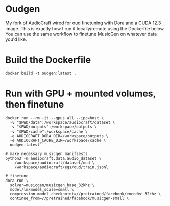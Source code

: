 # Oudgen 

My fork of AudioCraft wired for oud finetuning with Dora and a CUDA 12.3 image. This is exactly how I run it locally/remote using the Dockerfile below. You can use the same workflow to finetune MusicGen on whatever data you'd like.

# Build the Dockerfile

``docker build -t oudgen:latest .``

# Run with GPU + mounted volumes, then finetune
```
docker run --rm -it --gpus all --ipc=host \
  -v "$PWD/data":/workspace/audiocraft/dataset \
  -v "$PWD/outputs":/workspace/outputs \
  -v "$PWD/cache":/workspace/cache \
  -e AUDIOCRAFT_DORA_DIR=/workspace/outputs \
  -e AUDIOCRAFT_CACHE_DIR=/workspace/cache \
  oudgen:latest```

# make necessary musicgen manifsests
python3 -m audiocraft.data.audio_dataset \
    /workspace/audiocraft/dataset/oud \
    /workspace/audiocraft/egs/oud/train.jsonl

# finetune
dora run \
  solver=musicgen/musicgen_base_32khz \
  model/lm/model_scale=small \
  compression_model_checkpoint=//pretrained/facebook/encodec_32khz \
  continue_from=//pretrained/facebook/musicgen-small \
